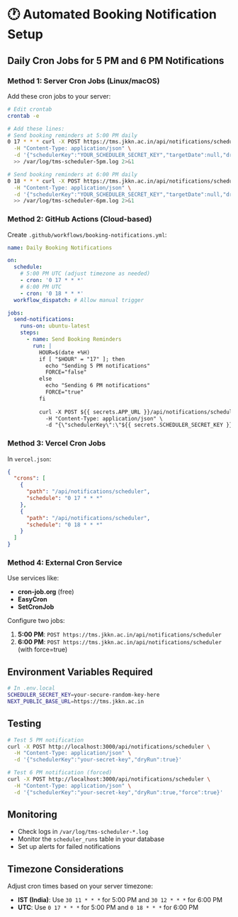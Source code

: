 # 🕐 Automated Booking Notification Setup

## Daily Cron Jobs for 5 PM and 6 PM Notifications

### Method 1: Server Cron Jobs (Linux/macOS)

Add these cron jobs to your server:

```bash
# Edit crontab
crontab -e

# Add these lines:
# Send booking reminders at 5:00 PM daily
0 17 * * * curl -X POST https://tms.jkkn.ac.in/api/notifications/scheduler \
  -H "Content-Type: application/json" \
  -d '{"schedulerKey":"YOUR_SCHEDULER_SECRET_KEY","targetDate":null,"dryRun":false}' \
  >> /var/log/tms-scheduler-5pm.log 2>&1

# Send booking reminders at 6:00 PM daily
0 18 * * * curl -X POST https://tms.jkkn.ac.in/api/notifications/scheduler \
  -H "Content-Type: application/json" \
  -d '{"schedulerKey":"YOUR_SCHEDULER_SECRET_KEY","targetDate":null,"dryRun":false,"force":true}' \
  >> /var/log/tms-scheduler-6pm.log 2>&1
```

### Method 2: GitHub Actions (Cloud-based)

Create `.github/workflows/booking-notifications.yml`:

```yaml
name: Daily Booking Notifications

on:
  schedule:
    # 5:00 PM UTC (adjust timezone as needed)
    - cron: '0 17 * * *'
    # 6:00 PM UTC
    - cron: '0 18 * * *'
  workflow_dispatch: # Allow manual trigger

jobs:
  send-notifications:
    runs-on: ubuntu-latest
    steps:
      - name: Send Booking Reminders
        run: |
          HOUR=$(date +%H)
          if [ "$HOUR" = "17" ]; then
            echo "Sending 5 PM notifications"
            FORCE="false"
          else
            echo "Sending 6 PM notifications"
            FORCE="true"
          fi
          
          curl -X POST ${{ secrets.APP_URL }}/api/notifications/scheduler \
            -H "Content-Type: application/json" \
            -d "{\"schedulerKey\":\"${{ secrets.SCHEDULER_SECRET_KEY }}\",\"targetDate\":null,\"dryRun\":false,\"force\":\"$FORCE\"}"
```

### Method 3: Vercel Cron Jobs

In `vercel.json`:

```json
{
  "crons": [
    {
      "path": "/api/notifications/scheduler",
      "schedule": "0 17 * * *"
    },
    {
      "path": "/api/notifications/scheduler", 
      "schedule": "0 18 * * *"
    }
  ]
}
```

### Method 4: External Cron Service

Use services like:
- **cron-job.org** (free)
- **EasyCron** 
- **SetCronJob**

Configure two jobs:
1. **5:00 PM**: `POST https://tms.jkkn.ac.in/api/notifications/scheduler`
2. **6:00 PM**: `POST https://tms.jkkn.ac.in/api/notifications/scheduler` (with force=true)

## Environment Variables Required

```bash
# In .env.local
SCHEDULER_SECRET_KEY=your-secure-random-key-here
NEXT_PUBLIC_BASE_URL=https://tms.jkkn.ac.in
```

## Testing

```bash
# Test 5 PM notification
curl -X POST http://localhost:3000/api/notifications/scheduler \
  -H "Content-Type: application/json" \
  -d '{"schedulerKey":"your-secret-key","dryRun":true}'

# Test 6 PM notification (forced)
curl -X POST http://localhost:3000/api/notifications/scheduler \
  -H "Content-Type: application/json" \
  -d '{"schedulerKey":"your-secret-key","dryRun":true,"force":true}'
```

## Monitoring

- Check logs in `/var/log/tms-scheduler-*.log`
- Monitor the `scheduler_runs` table in your database
- Set up alerts for failed notifications

## Timezone Considerations

Adjust cron times based on your server timezone:
- **IST (India)**: Use `30 11 * * *` for 5:00 PM and `30 12 * * *` for 6:00 PM
- **UTC**: Use `0 17 * * *` for 5:00 PM and `0 18 * * *` for 6:00 PM
